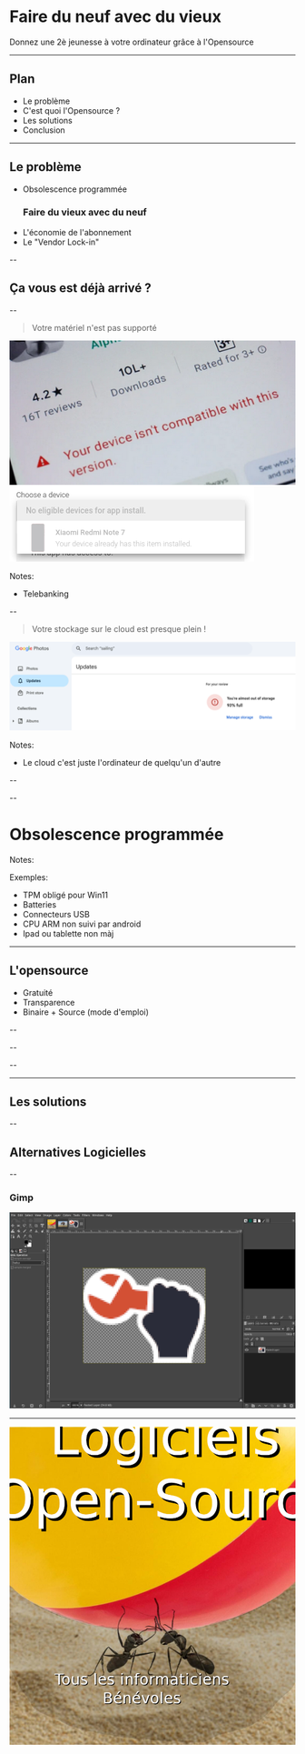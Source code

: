 # Faire du neuf avec du vieux

Donnez une 2è jeunesse à votre ordinateur grâce à l'Opensource

---

## Plan

* Le problème
* C'est quoi l'Opensource ?
* Les solutions
* Conclusion

---

## Le problème

* Obsolescence programmée
  ### Faire du vieux avec du neuf
* L'économie de l'abonnement
* Le "Vendor Lock-in"

--

## Ça vous est déjà arrivé ?

--

> Votre matériel n'est pas supporté

![unsupported](media/materiel-non-supporte.png)
![unsupported2](media/google-play-no-eligible-device-zoom.png)

Notes:

* Telebanking

--

> Votre stockage sur le cloud est presque plein !

![google-full](media/google-full.png)

Notes:

* Le cloud c'est juste l'ordinateur de quelqu'un d'autre

--

<!-- .slide: data-background-video="media/windowsupdate.mp4" data-background-video-loop="true" -->

--

# Obsolescence programmée <!-- .element: style="color: red" -->

<!-- .slide: data-background-image="media/bfm-windows-obsolete.png" -->

Notes:

Exemples:

* TPM obligé pour Win11
* Batteries
* Connecteurs USB
* CPU ARM non suivi par android
* Ipad ou tablette non màj


---

## L'opensource <!-- .slide: data-background-image="media/opensource.png" -->

* Gratuité
* Transparence
* Binaire + Source (mode d'emploi)

--

<!-- .slide: data-background-iframe="https://fr.wikipedia.org/wiki/Logiciel_libre" data-background-interactive="true" data-preload -->

--

<!-- .slide: data-background-image="media/tech-drawing.jpg, media/kicad.png" -->

--

<!-- .slide: data-background-image="media/kicad.png" -->

---

## Les solutions

--

## Alternatives Logicielles

--

### Gimp

![gimp](media/gimp.jpg)

---

<!-- .slide: data-background-image="media/elephant-annote.jpg" -->

![fourmis](media/fourmis-annote.jpg)<!-- .element: class="fragment" style="height: 60vh" -->

